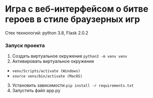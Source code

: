 # Игра с веб-интерфейсом о битве героев в стиле браузерных игр

Стек технологий: python 3.8, Flask 2.0.2

<h3>Запуск проекта</h3>

1. Создать виртуальное окружение
`python3 -m venv venv`
2. Активировать виртуальное окружение
- `venv/Scripts/activate (Windows)`
- `source venv/bin/activate (MacOS)`
3. Установить зависимости
`pip install -r requirements.txt`
4. Запустить файл app.py

